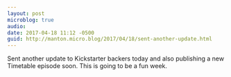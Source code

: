 ```yaml
---
layout: post
microblog: true
audio: 
date: 2017-04-18 11:12 -0500
guid: http://manton.micro.blog/2017/04/18/sent-another-update.html
---
```

Sent another update to Kickstarter backers today and also publishing a new Timetable episode soon. This is going to be a fun week.
